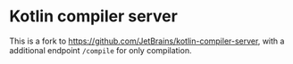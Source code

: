 # Kotlin compiler server

This is a fork to https://github.com/JetBrains/kotlin-compiler-server, with a additional endpoint `/compile` for only compilation.
